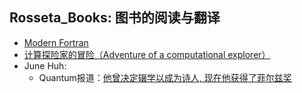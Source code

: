## Rosseta_Books: 图书的阅读与翻译

- [Modern Fortran](./Rosseta_Books/ModernFortran/)
- [计算探险家的冒险（Adventure of a computational explorer）](./Rosseta_Books/Wolfram/Adventure_of_a_computational_explorer.md)
- June Huh:
  - Quantum报道：[他曾决定辍学以成为诗人, 现在他获得了菲尔兹奖](./Rosseta_Books/JuneHuh/JuneHuh_quantum_1.md)